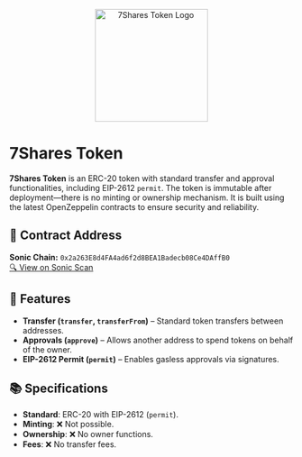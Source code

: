 <p align="center">
  <img src="https://7Shares.world/assets/svg/brand-black.svg" alt="7Shares Token Logo" width="200">
</p>

# 7Shares Token
**7Shares Token** is an ERC-20 token with standard transfer and approval functionalities, including EIP-2612 `permit`. 
The token is immutable after deployment—there is no minting or ownership mechanism.
It is built using the latest OpenZeppelin contracts to ensure security and reliability.

## 📜 Contract Address  
**Sonic Chain:** `0x2a263E8d4FA4ad6f2d8BEA1Badecb08Ce4DAffB0`  
[🔍 View on Sonic Scan](https://sonicscan.org/token/0x2a263E8d4FA4ad6f2d8BEA1Badecb08Ce4DAffB0#code)  


## 🔹 Features  

- **Transfer (`transfer`, `transferFrom`)** – Standard token transfers between addresses.  
- **Approvals (`approve`)** – Allows another address to spend tokens on behalf of the owner.  
- **EIP-2612 Permit (`permit`)** – Enables gasless approvals via signatures.  

## 📚 Specifications  

- **Standard**: ERC-20 with EIP-2612 (`permit`).  
- **Minting**: ❌ Not possible.  
- **Ownership**: ❌ No owner functions.  
- **Fees**: ❌ No transfer fees.  

